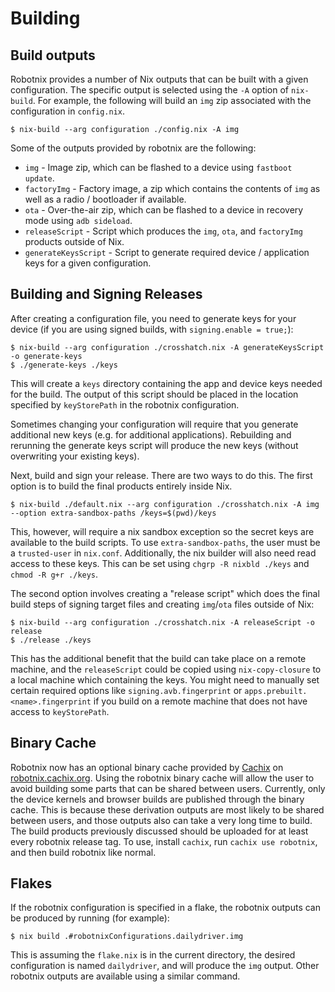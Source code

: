 <!--
SPDX-FileCopyrightText: 2021 Daniel Fullmer and robotnix contributors
SPDX-License-Identifier: MIT
-->

# Building

## Build outputs

Robotnix provides a number of Nix outputs that can be built with a given configuration.
The specific output is selected using the `-A` option of `nix-build`.
For example, the following will build an `img` zip associated with the configuration in `config.nix`.
```shell
$ nix-build --arg configuration ./config.nix -A img
```

Some of the outputs provided by robotnix are the following:
- `img` - Image zip, which can be flashed to a device using `fastboot update`.
- `factoryImg` - Factory image, a zip which contains the contents of `img` as well as a radio / bootloader if available.
- `ota` - Over-the-air zip, which can be flashed to a device in recovery mode using `adb sideload`.
- `releaseScript` - Script which produces the `img`, `ota`, and `factoryImg` products outside of Nix.
- `generateKeysScript` - Script to generate required device / application keys for a given configuration.

## Building and Signing Releases
After creating a configuration file, you need to generate keys for your device (if you are using signed builds, with `signing.enable = true;`):
```console
$ nix-build --arg configuration ./crosshatch.nix -A generateKeysScript -o generate-keys
$ ./generate-keys ./keys
```
This will create a `keys` directory containing the app and device keys needed for the build.
The output of this script should be placed in the location specified by `keyStorePath` in the robotnix configuration.

Sometimes changing your configuration will require that you generate additional new keys (e.g. for additional applications).
Rebuilding and rerunning the generate keys script will produce the new keys (without overwriting your existing keys).

Next, build and sign your release.
There are two ways to do this.
The first option is to build the final products entirely inside Nix.
```console
$ nix-build ./default.nix --arg configuration ./crosshatch.nix -A img --option extra-sandbox-paths /keys=$(pwd)/keys
```
This, however, will require a nix sandbox exception so the secret keys are available to the build scripts.
To use `extra-sandbox-paths`, the user must be a `trusted-user` in `nix.conf`.
Additionally, the nix builder will also need read access to these keys.
This can be set using `chgrp -R nixbld ./keys` and `chmod -R g+r ./keys`.

The second option involves creating a "release script" which does the final build steps of signing target files and creating `img`/`ota` files outside of Nix:
```console
$ nix-build --arg configuration ./crosshatch.nix -A releaseScript -o release
$ ./release ./keys
```
This has the additional benefit that the build can take place on a remote machine, and the `releaseScript` could be copied using `nix-copy-closure` to a local machine which containing the keys.
You might need to manually set certain required options like `signing.avb.fingerprint` or `apps.prebuilt.<name>.fingerprint` if you build on a remote machine that does not have access to `keyStorePath`.

## Binary Cache
Robotnix now has an optional binary cache provided by [Cachix](https://cachix.org/) on [robotnix.cachix.org](https://robotnix.cachix.org/).
Using the robotnix binary cache will allow the user to avoid building some parts that can be shared between users.
Currently, only the device kernels and browser builds are published through the binary cache.
This is because these derivation outputs are most likely to be shared between users, and those outputs also can take a very long time to build.
The build products previously discussed should be uploaded for at least every robotnix release tag.
To use, install `cachix`, run `cachix use robotnix`, and then build robotnix like normal.

## Flakes
If the robotnix configuration is specified in a flake, the robotnix outputs can be produced by running (for example):
```shell
$ nix build .#robotnixConfigurations.dailydriver.img
```
This is assuming the `flake.nix` is in the current directory, the desired configuration is named `dailydriver`, and will produce the `img` output.
Other robotnix outputs are available using a similar command.
